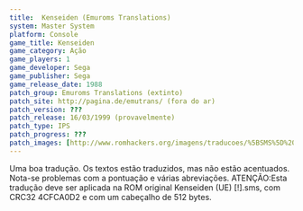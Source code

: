 ```yaml
---
title:  Kenseiden (Emuroms Translations)
system: Master System
platform: Console
game_title: Kenseiden
game_category: Ação
game_players: 1
game_developer: Sega
game_publisher: Sega
game_release_date: 1988
patch_group: Emuroms Translations (extinto)
patch_site: http://pagina.de/emutrans/ (fora do ar)
patch_version: ???
patch_release: 16/03/1999 (provavelmente)
patch_type: IPS
patch_progress: ???
patch_images: [http://www.romhackers.org/imagens/traducoes/%5BSMS%5D%20Kenseiden%20-%20Emuroms%20Translations%20-%201.png,http://www.romhackers.org/imagens/traducoes/%5BSMS%5D%20Kenseiden%20-%20Emuroms%20Translations%20-%202.png,http://www.romhackers.org/imagens/traducoes/%5BSMS%5D%20Kenseiden%20-%20Emuroms%20Translations%20-%203.png]
---
```

Uma boa tradução. Os textos estão traduzidos, mas não estão acentuados. Nota-se problemas com a pontuação e várias abreviações. ATENÇÃO:Esta tradução deve ser aplicada na ROM original Kenseiden (UE) [!].sms, com CRC32 4CFCA0D2 e com um cabeçalho de 512 bytes.